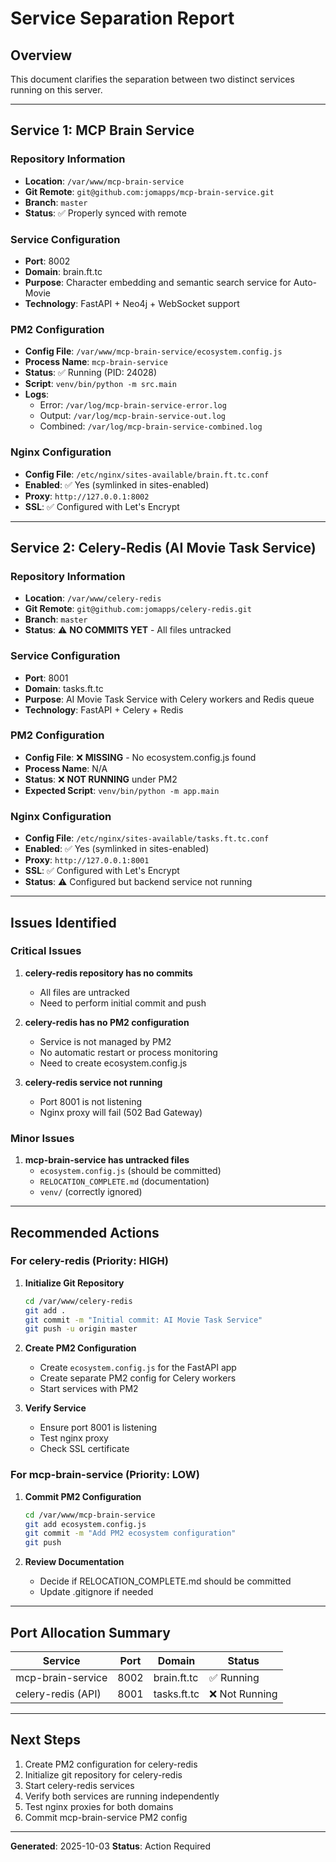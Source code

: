 # Service Separation Report

## Overview
This document clarifies the separation between two distinct services running on this server.

---

## Service 1: MCP Brain Service

### Repository Information
- **Location**: `/var/www/mcp-brain-service`
- **Git Remote**: `git@github.com:jomapps/mcp-brain-service.git`
- **Branch**: `master`
- **Status**: ✅ Properly synced with remote

### Service Configuration
- **Port**: 8002
- **Domain**: brain.ft.tc
- **Purpose**: Character embedding and semantic search service for Auto-Movie
- **Technology**: FastAPI + Neo4j + WebSocket support

### PM2 Configuration
- **Config File**: `/var/www/mcp-brain-service/ecosystem.config.js`
- **Process Name**: `mcp-brain-service`
- **Status**: ✅ Running (PID: 24028)
- **Script**: `venv/bin/python -m src.main`
- **Logs**:
  - Error: `/var/log/mcp-brain-service-error.log`
  - Output: `/var/log/mcp-brain-service-out.log`
  - Combined: `/var/log/mcp-brain-service-combined.log`

### Nginx Configuration
- **Config File**: `/etc/nginx/sites-available/brain.ft.tc.conf`
- **Enabled**: ✅ Yes (symlinked in sites-enabled)
- **Proxy**: `http://127.0.0.1:8002`
- **SSL**: ✅ Configured with Let's Encrypt

---

## Service 2: Celery-Redis (AI Movie Task Service)

### Repository Information
- **Location**: `/var/www/celery-redis`
- **Git Remote**: `git@github.com:jomapps/celery-redis.git`
- **Branch**: `master`
- **Status**: ⚠️ **NO COMMITS YET** - All files untracked

### Service Configuration
- **Port**: 8001
- **Domain**: tasks.ft.tc
- **Purpose**: AI Movie Task Service with Celery workers and Redis queue
- **Technology**: FastAPI + Celery + Redis

### PM2 Configuration
- **Config File**: ❌ **MISSING** - No ecosystem.config.js found
- **Process Name**: N/A
- **Status**: ❌ **NOT RUNNING** under PM2
- **Expected Script**: `venv/bin/python -m app.main`

### Nginx Configuration
- **Config File**: `/etc/nginx/sites-available/tasks.ft.tc.conf`
- **Enabled**: ✅ Yes (symlinked in sites-enabled)
- **Proxy**: `http://127.0.0.1:8001`
- **SSL**: ✅ Configured with Let's Encrypt
- **Status**: ⚠️ Configured but backend service not running

---

## Issues Identified

### Critical Issues

1. **celery-redis repository has no commits**
   - All files are untracked
   - Need to perform initial commit and push

2. **celery-redis has no PM2 configuration**
   - Service is not managed by PM2
   - No automatic restart or process monitoring
   - Need to create ecosystem.config.js

3. **celery-redis service not running**
   - Port 8001 is not listening
   - Nginx proxy will fail (502 Bad Gateway)

### Minor Issues

1. **mcp-brain-service has untracked files**
   - `ecosystem.config.js` (should be committed)
   - `RELOCATION_COMPLETE.md` (documentation)
   - `venv/` (correctly ignored)

---

## Recommended Actions

### For celery-redis (Priority: HIGH)

1. **Initialize Git Repository**
   ```bash
   cd /var/www/celery-redis
   git add .
   git commit -m "Initial commit: AI Movie Task Service"
   git push -u origin master
   ```

2. **Create PM2 Configuration**
   - Create `ecosystem.config.js` for the FastAPI app
   - Create separate PM2 config for Celery workers
   - Start services with PM2

3. **Verify Service**
   - Ensure port 8001 is listening
   - Test nginx proxy
   - Check SSL certificate

### For mcp-brain-service (Priority: LOW)

1. **Commit PM2 Configuration**
   ```bash
   cd /var/www/mcp-brain-service
   git add ecosystem.config.js
   git commit -m "Add PM2 ecosystem configuration"
   git push
   ```

2. **Review Documentation**
   - Decide if RELOCATION_COMPLETE.md should be committed
   - Update .gitignore if needed

---

## Port Allocation Summary

| Service | Port | Domain | Status |
|---------|------|--------|--------|
| mcp-brain-service | 8002 | brain.ft.tc | ✅ Running |
| celery-redis (API) | 8001 | tasks.ft.tc | ❌ Not Running |

---

## Next Steps

1. Create PM2 configuration for celery-redis
2. Initialize git repository for celery-redis
3. Start celery-redis services
4. Verify both services are running independently
5. Test nginx proxies for both domains
6. Commit mcp-brain-service PM2 config

---

**Generated**: 2025-10-03
**Status**: Action Required

